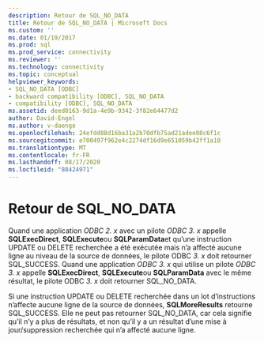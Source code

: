 ```yaml
---
description: Retour de SQL_NO_DATA
title: Retour de SQL_NO_DATA | Microsoft Docs
ms.custom: ''
ms.date: 01/19/2017
ms.prod: sql
ms.prod_service: connectivity
ms.reviewer: ''
ms.technology: connectivity
ms.topic: conceptual
helpviewer_keywords:
- SQL_NO_DATA [ODBC]
- backward compatibility [ODBC], SQL_NO_DATA
- compatibility [ODBC], SQL_NO_DATA
ms.assetid: deed0163-9d1a-4e9b-9342-3f82e64477d2
author: David-Engel
ms.author: v-daenge
ms.openlocfilehash: 24efdd88d16ba31a2b70dfb75ad21adee08c6f1c
ms.sourcegitcommit: e700497f962e4c2274df16d9e651059b42ff1a10
ms.translationtype: MT
ms.contentlocale: fr-FR
ms.lasthandoff: 08/17/2020
ms.locfileid: "88424971"
---
```

# <a name="returning-sql_no_data"></a>Retour de SQL_NO_DATA
Quand une application *ODBC 2. x* avec un pilote *ODBC 3. x* appelle **SQLExecDirect**, **SQLExecute**ou **SQLParamData**et qu’une instruction UPDATE ou DELETE recherchée a été exécutée mais n’a affecté aucune ligne au niveau de la source de données, le pilote ODBC *3. x* doit retourner SQL_SUCCESS. Quand une application *ODBC 3. x* qui utilise un pilote *ODBC 3. x* appelle **SQLExecDirect**, **SQLExecute**ou **SQLParamData** avec le même résultat, le pilote ODBC *3. x* doit retourner SQL_NO_DATA.  
  
 Si une instruction UPDATE ou DELETE recherchée dans un lot d’instructions n’affecte aucune ligne de la source de données, **SQLMoreResults** retourne SQL_SUCCESS. Elle ne peut pas retourner SQL_NO_DATA, car cela signifie qu’il n’y a plus de résultats, et non qu’il y a un résultat d’une mise à jour/suppression recherchée qui n’a affecté aucune ligne.

